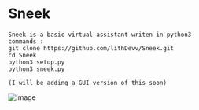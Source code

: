# Sneek
```
Sneek is a basic virtual assistant writen in python3 
commands :
git clone https://github.com/lithDevv/Sneek.git
cd Sneek
python3 setup.py
python3 sneek.py

(I will be adding a GUI version of this soon)
```
![image](https://user-images.githubusercontent.com/115331024/196309002-60e6db9c-fae7-402c-bfad-098b0069b675.png)

